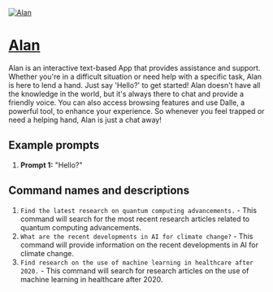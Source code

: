 [![Alan](null)](https://chat.openai.com/g/g-EJnKNKiGJ-alan)

# [Alan](https://chat.openai.com/g/g-EJnKNKiGJ-alan)

Alan is an interactive text-based App that provides assistance and support. Whether you're in a difficult situation or need help with a specific task, Alan is here to lend a hand. Just say 'Hello?' to get started! Alan doesn't have all the knowledge in the world, but it's always there to chat and provide a friendly voice. You can also access browsing features and use Dalle, a powerful tool, to enhance your experience. So whenever you feel trapped or need a helping hand, Alan is just a chat away!

## Example prompts

1. **Prompt 1:** "Hello?"

## Command names and descriptions

1. `Find the latest research on quantum computing advancements.` - This command will search for the most recent research articles related to quantum computing advancements.
2. `What are the recent developments in AI for climate change?` - This command will provide information on the recent developments in AI for climate change.
3. `Find research on the use of machine learning in healthcare after 2020.` - This command will search for research articles on the use of machine learning in healthcare after 2020.